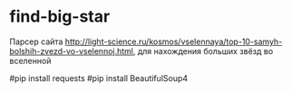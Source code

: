 # find-big-star
Парсер сайта http://light-science.ru/kosmos/vselennaya/top-10-samyh-bolshih-zvezd-vo-vselennoj.html,
для нахождения больших звёзд во вселенной

#pip install requests
#pip install BeautifulSoup4
